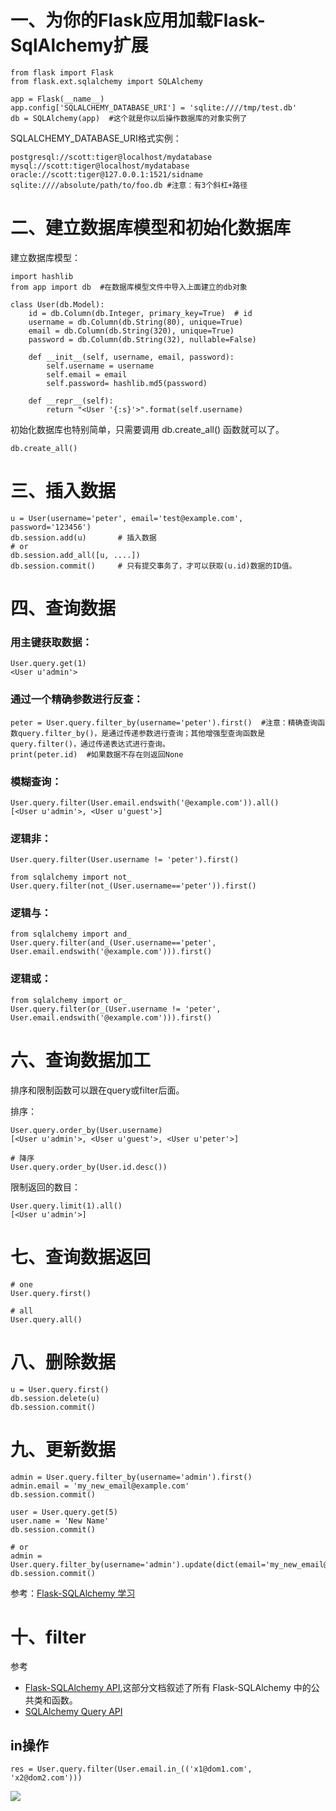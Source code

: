 # 一、为你的Flask应用加载Flask-SqlAlchemy扩展

	from flask import Flask
	from flask.ext.sqlalchemy import SQLAlchemy
	 
	app = Flask(__name__)
	app.config['SQLALCHEMY_DATABASE_URI'] = 'sqlite:////tmp/test.db'
	db = SQLAlchemy(app)  #这个就是你以后操作数据库的对象实例了

SQLALCHEMY_DATABASE_URI格式实例：

	postgresql://scott:tiger@localhost/mydatabase
	mysql://scott:tiger@localhost/mydatabase
	oracle://scott:tiger@127.0.0.1:1521/sidname
	sqlite:////absolute/path/to/foo.db #注意：有3个斜杠+路径


# 二、建立数据库模型和初始化数据库

建立数据库模型：

	import hashlib
	from app import db  #在数据库模型文件中导入上面建立的db对象
	 
	class User(db.Model):
	    id = db.Column(db.Integer, primary_key=True)  # id
	    username = db.Column(db.String(80), unique=True)
	    email = db.Column(db.String(320), unique=True)
	    password = db.Column(db.String(32), nullable=False)
	 
	    def __init__(self, username, email, password):
	        self.username = username
	        self.email = email
	        self.password= hashlib.md5(password) 

	    def __repr__(self):
	        return "<User '{:s}'>".format(self.username)

初始化数据库也特别简单，只需要调用 db.create_all() 函数就可以了。
	
	db.create_all()

# 三、插入数据

	u = User(username='peter', email='test@example.com', password='123456')
	db.session.add(u)  		# 插入数据
	# or
	db.session.add_all([u, ....])  
	db.session.commit()  	# 只有提交事务了，才可以获取(u.id)数据的ID值。

# 四、查询数据

### 用主键获取数据：

	User.query.get(1)
	<User u'admin'>

### 通过一个精确参数进行反查：

	peter = User.query.filter_by(username='peter').first()  #注意：精确查询函数query.filter_by()，是通过传递参数进行查询；其他增强型查询函数是query.filter()，通过传递表达式进行查询。
	print(peter.id)  #如果数据不存在则返回None

### 模糊查询：

	User.query.filter(User.email.endswith('@example.com')).all()
	[<User u'admin'>, <User u'guest'>]

### 逻辑非：

	User.query.filter(User.username != 'peter').first()

	from sqlalchemy import not_
	User.query.filter(not_(User.username=='peter')).first()

### 逻辑与：
	
	from sqlalchemy import and_
	User.query.filter(and_(User.username=='peter', User.email.endswith('@example.com'))).first()

### 逻辑或：

	from sqlalchemy import or_
	User.query.filter(or_(User.username != 'peter', User.email.endswith('@example.com'))).first()

# 六、查询数据加工
排序和限制函数可以跟在query或filter后面。

排序：

	User.query.order_by(User.username) 
	[<User u'admin'>, <User u'guest'>, <User u'peter'>]

	# 降序
	User.query.order_by(User.id.desc())


限制返回的数目：

	User.query.limit(1).all()
	[<User u'admin'>]

# 七、查询数据返回

	# one
	User.query.first()

	# all
	User.query.all()

# 八、删除数据

	u = User.query.first()
	db.session.delete(u) 
	db.session.commit()

# 九、更新数据

	admin = User.query.filter_by(username='admin').first()
	admin.email = 'my_new_email@example.com'
	db.session.commit()

	user = User.query.get(5)
	user.name = 'New Name'
	db.session.commit()

	# or
	admin = User.query.filter_by(username='admin').update(dict(email='my_new_email@example.com')))
	db.session.commit()


参考：[Flask-SQLAlchemy 学习](http://www.itwhy.org/%E6%95%B0%E6%8D%AE%E5%BA%93/flask-sqlalchemy-%E5%AD%A6%E4%B9%A0.html)

# 十、filter
参考

- [Flask-SQLAlchemy API](http://docs.jinkan.org/docs/flask-sqlalchemy/api.html),这部分文档叙述了所有 Flask-SQLAlchemy 中的公共类和函数。
- [SQLAlchemy Query API](http://docs.sqlalchemy.org/en/rel_0_9/orm/query.html#)

## in操作

	res = User.query.filter(User.email.in_(('x1@dom1.com', 'x2@dom2.com')))

![](http://beginman.qiniudn.com/flask-sqlalchemy-in.png)




